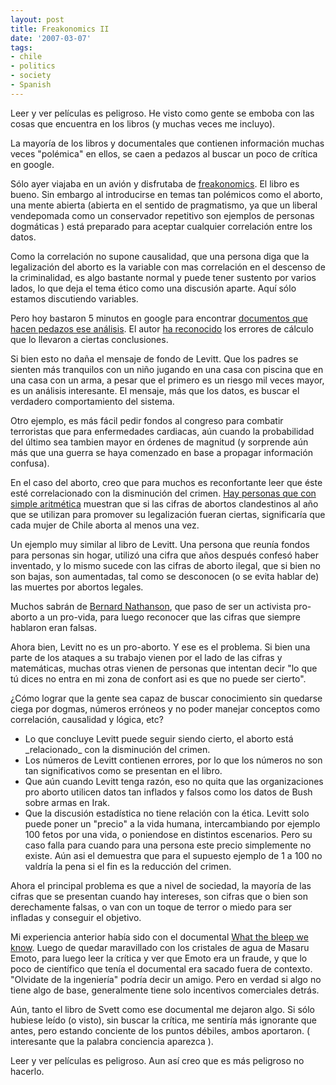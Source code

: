 ```yaml
---
layout: post
title: Freakonomics II
date: '2007-03-07'
tags:
- chile
- politics
- society
- Spanish
---
```


Leer y ver películas es peligroso. He visto como gente se emboba con las cosas que encuentra en los libros (y muchas veces me incluyo).

La mayoría de los libros y documentales que contienen información muchas veces "polémica" en ellos, se caen a pedazos al buscar un poco de crítica en google.

Sólo ayer viajaba en un avión y disfrutaba de [freakonomics][3]. El libro es bueno. Sin embargo al introducirse en temas tan polémicos como el aborto, una mente abierta (abierta en el sentido de pragmatismo, ya que un liberal vendepomada como un conservador repetitivo son ejemplos de personas dogmáticas ) está preparado para aceptar cualquier correlación entre los datos.

Como la correlación no supone causalidad, que una persona diga que la legalización del aborto es la variable con mas correlación en el descenso de la criminalidad, es algo bastante normal y puede tener sustento por varios lados, lo que deja el tema ético como una discusión aparte. Aquí sólo estamos discutiendo variables.

Pero hoy bastaron 5 minutos en google para encontrar [documentos que hacen pedazos ese análisis][1]. El autor [ha reconocido][2] los errores de cálculo que lo llevaron a ciertas conclusiones.

Si bien esto no daña el mensaje de fondo de Levitt. Que los padres se sienten más tranquilos con un niño jugando en una casa con piscina que en una casa con un arma, a pesar que el primero es un riesgo mil veces mayor, es un análisis interesante. El mensaje, más que los datos, es buscar el verdadero comportamiento del sistema.

Otro ejemplo, es más fácil pedir fondos al congreso para combatir terroristas que para enfermedades cardiacas, aún cuando la probabilidad del último sea tambien mayor en órdenes de magnitud (y sorprende aún más que una guerra se haya comenzado en base a propagar información confusa).

En el caso del aborto, creo que para muchos es reconfortante leer que éste esté correlacionado con la disminución del crimen. [Hay personas que con simple aritmética][4] muestran que si las cifras de abortos clandestinos al año que se utilizan para promover su legalización fueran ciertas, significaría que cada mujer de Chile aborta al menos una vez.

Un ejemplo muy similar al libro de Levitt. Una persona que reunía fondos para personas sin hogar, utilizó una cifra que años después confesó haber inventado, y lo mismo sucede con las cifras de aborto ilegal, que si bien no son bajas, son aumentadas, tal como se desconocen (o se evita hablar de) las muertes por abortos legales.

Muchos sabrán de [Bernard Nathanson][7], que paso de ser un activista pro-aborto a un pro-vida, para luego reconocer que las cifras que siempre hablaron eran falsas.

Ahora bien, Levitt no es un pro-aborto. Y ese es el problema. Si bien una parte de los ataques a su trabajo vienen por el lado de las cifras y matemáticas, muchas otras vienen de personas que intentan decir "lo que tú dices no entra en mi zona de confort asi es que no puede ser cierto".

¿Cómo lograr que la gente sea capaz de buscar conocimiento sin quedarse ciega por dogmas, números erróneos y no poder manejar conceptos como correlación, causalidad y lógica, etc?

* Lo que concluye Levitt puede seguir siendo cierto, el aborto está \_relacionado\_ con la disminución del crimen.  
* Los números de Levitt contienen errores, por lo que los números no son tan significativos como se presentan en el libro.  
* Que aún cuando Levitt tenga razón, eso no quita que las organizaciones pro aborto utilicen datos tan inflados y falsos como los datos de Bush sobre armas en Irak.  
* Que la discusión estadística no tiene relación con la ética. Levitt solo puede poner un "precio" a la vida humana, intercambiando por ejemplo 100 fetos por una vida, o poniendose en distintos escenarios. Pero su caso falla para cuando para una persona este precio simplemente no existe. Aún asi el demuestra que para el supuesto ejemplo de 1 a 100 no valdría la pena si el fin es la reducción del crimen.

Ahora el principal problema es que a nivel de sociedad, la mayoría de las cifras que se presentan cuando hay intereses, son cifras que o bien son derechamente falsas, o van con un toque de terror o miedo para ser infladas y conseguir el objetivo.

Mi experiencia anterior había sido con el documental [What the bleep we know][8]. Luego de quedar maravillado con los cristales de agua de Masaru Emoto, para luego leer la crítica y ver que Emoto era un fraude, y que lo poco de científico que tenía el documental era sacado fuera de contexto. "Olvidate de la ingeniería" podría decir un amigo. Pero en verdad si algo no tiene algo de base, generalmente tiene solo incentivos comerciales detrás.

Aún, tanto el libro de Svett como ese documental me dejaron algo. Si sólo hubiese leído (o visto), sin buscar la crítica, me sentiría más ignorante que antes, pero estando conciente de los puntos débiles, ambos aportaron. ( interesante que la palabra conciencia aparezca ).

Leer y ver películas es peligroso. Aun así creo que es más peligroso no hacerlo.

[1]: http://www.isteve.com/Freakonomics_Fiasco.htm  
 [2]: http://www.freakonomics.com/blog/2005/11/28/everything-in-freakonomics-is-wrong/  
 [3]: http://www.freakonomics.com  
 [4]: http://patoace.wordpress.com/2005/06/21/las-cifras-del-aborto/  
 [5]: http://www.forosalud.cl/forosalud/revista/uploaded/abortoenchile.htm  
 [6]: http://www.piensaloenlinea.com/choice/A000000001.cfm  
 [7]: http://en.wikipedia.org/wiki/Bernard_Nathanson  
 [8]: http://en.wikipedia.org/wiki/What_the_Bleep_Do_We_Know!%3F

